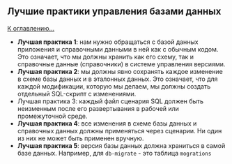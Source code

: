 ## Лучшие практики управления базами данных

[К оглавлению...](/README.md)

- **Лучшая практика 1**: нам нужно обращаться с базой данных приложения и справочными данными в ней как с обычным кодом.
  Это означает, что мы должны хранить как его схему, так и справочные данные (справочники) в системе управления
  версиями.
- **Лучшая практика 2**: мы должны явно сохранять каждое изменение в схеме базы данных и в эталонных данных. Это
  означает, что для каждой модификации, которую мы делаем, мы должны создать отдельный SQL-скрипт с изменениями.
- Лучшая практика 3: каждый файл сценария SQL должен быть неизменным после его развертывания в рабочей или промежуточной
  среде.
- **Лучшая практика 4**: все изменения в схеме базы данных и справочных данных должны применяться через сценарии. Ни
  один из них не может быть применен вручную.
- **Лучшая практика 5**: версия базы данных должна храниться в самой базе данных. Например, для `db-migrate` - это
  таблица `mogrations`
